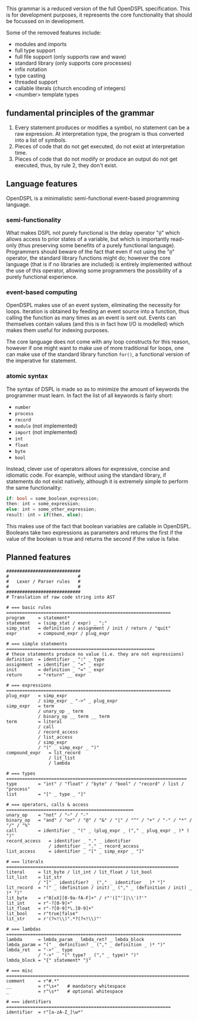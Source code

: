 This grammar is a reduced version of the full OpenDSPL specification. This is for
development purposes, it represents the core functionality that should be focussed
on in development.

Some of the removed features include:
+ modules and imports
+ full type support
+ full file support (only supports raw and wave)
+ standard library (only supports core processes)
+ infix notation
+ type casting
+ threaded support
+ callable literals (church encoding of integers)
+ \<number\> template types

## fundamental principles of the grammar
1. Every statement produces or modifies a symbol, no statement can be a raw
expression. At interpretation type, the program is thus converted into a list of
symbols.
2. Pieces of code that do not get executed, do not exist at interpretation time.
3. Pieces of code that do not modify or produce an output do not get executed,
thus, by rule 2, they don't exist.

## Language features
OpenDSPL is a minimalistic semi-functional event-based programming language.

### semi-functionality
What makes DSPL not purely functional is the delay operator "`@`" which allows access to prior states of a variable, but which is importantly read-only (thus preserving some benefits of a purely functional language). Programmers should beware of the fact that even if not using the "`@`" operator, the standard library functions might do; however the core language (that is if no libraries are included) is entirely implemented without the use of this operator, allowing some programmers the possibility of a purely functional experience.

### event-based computing
OpenDSPL makes use of an event system, eliminating the necessity for loops. Iteration is obtained by feeding an event source into a function, thus calling the function as many times as an event is sent out. Events can themselves contain values (and this is in fact how I/O is modelled) which makes them useful for indexing purposes.

The core language does not come with any loop constructs for this reason, however if one might want to make use of more traditional for loops, one can make use of the standard library function `for()`, a functional version of the imperative for statement.

### atomic syntax
The syntax of DSPL is made so as to minimize the amount of keywords the programmer must learn. In fact the list of all keywords is fairly short:
+ `number`
+ `process`
+ `record`
+ `module` (not implemented)
+ `import` (not implemented)
+ `int`
+ `float`
+ `byte`
+ `bool`

Instead, clever use of operators allows for expressive, concise and idiomatic code. For example, without using the standard library, if statements do not exist natively, although it is extremely simple to perform the same functionality:
```rust
if: bool = some_boolean_expression;
then: int = some_expression;
else: int = some_other_expression;
result: int = if(then, else);
```
This makes use of the fact that boolean variables are callable in OpenDSPL. Booleans take two expressions as parameters and returns the first if the value of the boolean is true and returns the second if the value is false.

## Planned features
<!-- TODO: -->


<!-- TODO: this is outdated! -->
```Py
############################
#                          #
#   Lexer / Parser rules   #
#                          #
############################
# Translation of raw code string into AST

# === basic rules ==============================================================
program     = statement*
statement   = (simp_stat / expr) _ ";"
simp_stat   = definition / assignment / init / return / "quit"
expr        = compound_expr / plug_expr

# === simple statements ========================================================
# these statements produce no value (i.e. they are not expressions)
definition  = identifier _ ":" _ type
assignment  = identifier _ "=" _ expr
init        = definition _ "=" _ expr
return      = "return" __ expr

# === expressions ==============================================================
plug_expr   = simp_expr
            / simp_expr _ "->" _ plug_expr
simp_expr   = term
            / unary_op _ term
            / binary_op __ term __ term
term        = literal
            / call
            / record_access
            / list_access
            / simp_expr
            / "(" _ simp_expr _ ")"
compound_expr   = lit_record
                / lit_list
                / lambda

# === types ====================================================================
type        = "int" / "float" / "byte" / "bool" / "record" / list / "process"
list        = "[" _ type _ "]"

# === operators, calls & access ================================================
unary_op    = "not" / "~" / "-"
binary_op   = "and" / "or" / "@" / "&" / "|" / "^" / "+" / "-" / "*" / "/" / "%"
call        = identifier _ "(" _ (plug_expr _ ("," _ plug_expr _ )* ) ")"
record_access   = identifier _ "." _ identifier
                / identifier _ "." _ record_access
list_access     = identifier _ "[" _ simp_expr _ "]"

# === literals =================================================================
literal     = lit_byte / lit_int / lit_float / lit_bool
lit_list    = lit_str
            / "[" _ identifier? _ ("," _ identifier _ )* "]"
lit_record  = "(" _ (definition / init) _ ("," _ (definition / init) _ )* ")"
lit_byte    = r"0[xX][0-9a-fA-F]+" / r"'([^']|\\')?'"
lit_int     = r"-?[0-9]+"
lit_float   = r"-?[0-9]*\.[0-9]+"
lit_bool    = r"true|false"
lit_str     = r'(?<!\\)".*?(?<!\\)"'

# === lambdas ==================================================================
lambda      = lmbda_param _ lmbda_ret? _ lmbda_block
lmbda_param = "(" _ definition? _ ("," _ definition _ )* ")"
lmbda_ret   = "->" _ type
            / "->" _ "(" type? _ ("," _ type)* ")"
lmbda_block = "{" statement* "}"

# === misc =====================================================================
comment     = r"#.*"
__          = r"\s+"   # mandatory whitespace
_           = r"\s*"   # optional whitespace

# === identifiers ==============================================================
identifier  = r"[a-zA-Z_]\w*"
```
